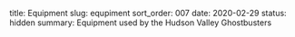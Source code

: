 title: Equipment
slug: equpiment
sort_order: 007
date: 2020-02-29
status: hidden
summary: Equipment used by the Hudson Valley Ghostbusters
